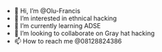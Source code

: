 - 👋 Hi, I’m @Olu-Francis
- 👀 I’m interested in ethnical hacking
- 🌱 I’m currently learning ADSE
- 💞️ I’m looking to collaborate on Gray hat hacking
- 📫 How to reach me @08128824386

<!---
Olu-Francis/Olu-Francis is a ✨ special ✨ repository because its `README.md` (this file) appears on your GitHub profile.
You can click the Preview link to take a look at your changes.
--->
